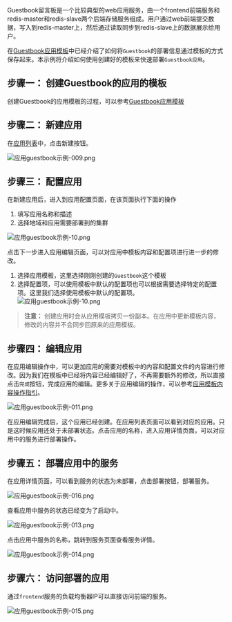 Guestbook留言板是一个比较典型的web应用服务，由一个frontend前端服务和redis-master和redis-slave两个后端存储服务组成。用户通过web前端提交数据，写入到redis-master上，然后通过读取同步到redis-slave上的数据展示给用户。

在[Guestbook应用模板][1]中已经介绍了如何将`Guestbook`的部署信息通过模板的方式保存起来。本示例将介绍如何使用创建好的模板来快速部署`Guestbook应用`。

## 步骤一： 创建Guestbook的应用的模板

创建Guestbook的应用模板的过程，可以参考[Guestbook应用模板][2]

## 步骤二： 新建应用

在[应用列表][3]中，点击新建按钮。  

![应用guestbook示例-009.png][4]  

## 步骤三： 配置应用

在新建应用后，进入到应用配置页面，在该页面执行下面的操作

1. 填写应用名称和描述
2. 选择地域和应用需要部署到的集群  

![应用guestbook示例-10.png][5]  

点击下一步进入应用编辑页面，可以对应用中模板内容和配置项进行进一步的修改。

1. 选择应用模板，这里选择刚刚创建的`Guestbook`这个模板
2. 选择配置项，可以使用模板中默认的配置项也可以根据需要选择特定的配置项。这里我们选择使用模板中默认的配置项。  
![应用guestbook示例-10.png][6]  

>**注意：**
>创建应用时会从应用模板拷贝一份副本。在应用中更新模板内容，修改的内容并不会同步回原来的应用模板。  

## 步骤四： 编辑应用

在应用编辑操作中，可以更加应用的需要对模板中的内容和配置文件的内容进行修改。因为我们在模板中已经将内容已经编辑好了，不再需要额外的修改，所以直接点击`完成`按钮，完成应用的编辑。更多关于应用编辑的操作，可以参考[应用模板内容操作指引][6]。  

![应用guestbook示例-011.png][7]  

在应用编辑完成后，这个应用已经创建。在应用列表页面可以看到对应的应用。只是这时候应用还处于未部署状态。点击应用的名称，进入应用详情页面，可以对应用中的服务进行部署操作。

## 步骤五： 部署应用中的服务

在应用详情页面，可以看到服务的状态为未部署，点击部署按钮，部署服务。  

![应用guestbook示例-016.png][9]  

查看应用中服务的状态已经变为了启动中。  

![应用guestbook示例-013.png][10]  

点击应用中服务的名称，跳转到服务页面查看服务详情。  

![应用guestbook示例-014.png][11]  

## 步骤六： 访问部署的应用

通过`frontend`服务的负载均衡器IP可以直接访问前端的服务。  

![应用guestbook示例-015.png][13]  


  [1]: /document/product/457/11951
  [2]: /document/product/457/11951
  [3]: http://console.tcecqpoc.fsphere.cn/ccs/application
  [4]: http://imgcache.tcecqpoc.fsphere.cn/image/mc.qcloudimg.com/static/img/f94effc7b5ec3cdcd9821c27ea6b2871/image.png
  [5]: http://imgcache.tcecqpoc.fsphere.cn/image/mc.qcloudimg.com/static/img/4e6d2c9483b595a773ef7bc9fe70d57b/image.png
  [6]: /document/product/457/11951
  [7]: http://imgcache.tcecqpoc.fsphere.cn/image/mc.qcloudimg.com/static/img/6529c013018af4adfb2dcdf2ae030085/image.png
  [9]: http://imgcache.tcecqpoc.fsphere.cn/image/mc.qcloudimg.com/static/img/bc929d90e0ee89ef24d8c2bdf3bcff63/image.png
  [10]:http://imgcache.tcecqpoc.fsphere.cn/image/mc.qcloudimg.com/static/img/0cb66aea86f1db958db13ebbee05f563/image.png
  [11]: http://imgcache.tcecqpoc.fsphere.cn/image/mc.qcloudimg.com/static/img/c9c0ca79b3fe41d9a33bebfec53d7b74/image.png
  [12]: http://imgcache.tcecqpoc.fsphere.cn/image/mc.qcloudimg.com/static/img/059891cc1b9177964366b4dcf97c2bcc/image.png
  [13]: http://imgcache.tcecqpoc.fsphere.cn/image/mc.qcloudimg.com/static/img/d45bb96194851eed18b07acbf8c23121/image.png